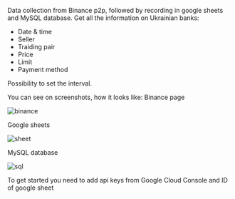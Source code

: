 Data collection from Binance p2p, followed by recording in google sheets and MySQL database. 
Get all the information on Ukrainian banks:
- Date & time
- Seller
- Traiding pair
- Price
- Limit
- Payment method

Possibility to set the interval.

You can see on screenshots, how it looks like:
Binance page

![binance](https://user-images.githubusercontent.com/108722623/224307977-1dc4b86b-a074-422c-88d0-75d5dd6b0284.png)

Google sheets

![sheet](https://user-images.githubusercontent.com/108722623/224308019-753b58bc-ebb6-4ce7-a648-de3e27b57d80.png)

MySQL database

![sql](https://user-images.githubusercontent.com/108722623/224308201-93a10b0f-dd83-4a86-81db-c028c1efb7a6.png)

To get started you need to add api keys from Google Cloud Console and ID of google sheet
